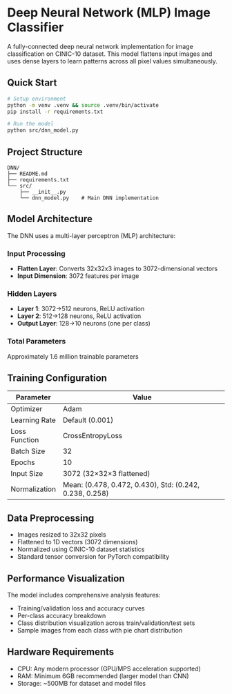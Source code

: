 # Deep Neural Network (MLP) Image Classifier

A fully-connected deep neural network implementation for image classification on CINIC-10 dataset. This model flattens input images and uses dense layers to learn patterns across all pixel values simultaneously.

## Quick Start

```bash
# Setup environment
python -m venv .venv && source .venv/bin/activate
pip install -r requirements.txt

# Run the model
python src/dnn_model.py
```

## Project Structure

```
DNN/
├── README.md
├── requirements.txt
└── src/
    ├── __init__.py
    └── dnn_model.py    # Main DNN implementation
```

## Model Architecture

The DNN uses a multi-layer perceptron (MLP) architecture:

### Input Processing
- **Flatten Layer**: Converts 32x32x3 images to 3072-dimensional vectors
- **Input Dimension**: 3072 features per image

### Hidden Layers
- **Layer 1**: 3072→512 neurons, ReLU activation
- **Layer 2**: 512→128 neurons, ReLU activation
- **Output Layer**: 128→10 neurons (one per class)

### Total Parameters
Approximately 1.6 million trainable parameters

## Training Configuration

| Parameter | Value |
|-----------|-------|
| Optimizer | Adam |
| Learning Rate | Default (0.001) |
| Loss Function | CrossEntropyLoss |
| Batch Size | 32 |
| Epochs | 10 |
| Input Size | 3072 (32×32×3 flattened) |
| Normalization | Mean: (0.478, 0.472, 0.430), Std: (0.242, 0.238, 0.258) |

## Data Preprocessing

- Images resized to 32x32 pixels
- Flattened to 1D vectors (3072 dimensions)
- Normalized using CINIC-10 dataset statistics
- Standard tensor conversion for PyTorch compatibility

## Performance Visualization

The model includes comprehensive analysis features:
- Training/validation loss and accuracy curves
- Per-class accuracy breakdown
- Class distribution visualization across train/validation/test sets
- Sample images from each class with pie chart distribution

## Hardware Requirements

- CPU: Any modern processor (GPU/MPS acceleration supported)
- RAM: Minimum 6GB recommended (larger model than CNN)
- Storage: ~500MB for dataset and model files

